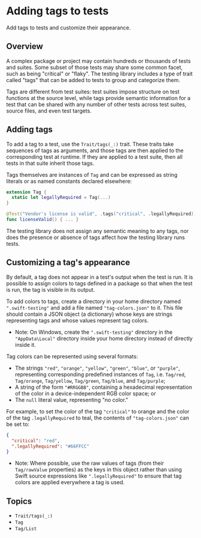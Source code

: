 # Adding tags to tests

<!--
This source file is part of the Swift.org open source project

Copyright (c) 2023 Apple Inc. and the Swift project authors
Licensed under Apache License v2.0 with Runtime Library Exception

See https://swift.org/LICENSE.txt for license information
See https://swift.org/CONTRIBUTORS.txt for Swift project authors
-->

Add tags to tests and customize their appearance.

## Overview

A complex package or project may contain hundreds or thousands of tests and
suites. Some subset of those tests may share some common facet, such as being
"critical" or "flaky". The testing library includes a type of trait called
"tags" that can be added to tests to group and categorize them.

Tags are different from test suites: test suites impose structure on test
functions at the source level, while tags provide semantic information for a
test that can be shared with any number of other tests across test suites,
source files, and even test targets.

## Adding tags

To add a tag to a test, use the ``Trait/tags(_:)`` trait. These traits take
sequences of tags as arguments, and those tags are then applied to the
corresponding test at runtime. If they are applied to a test suite, then all
tests in that suite inherit those tags.

Tags themselves are instances of ``Tag`` and can be expressed as string literals
or as named constants declared elsewhere:

```swift
extension Tag {
  static let legallyRequired = Tag(...)
}

@Test("Vendor's license is valid", .tags("critical", .legallyRequired))
func licenseValid() { ... }
```

The testing library does not assign any semantic meaning to any tags, nor does
the presence or absence of tags affect how the testing library runs tests.

## Customizing a tag's appearance

By default, a tag does not appear in a test's output when the test is run. It is
possible to assign colors to tags defined in a package so that when the test is
run, the tag is visible in its output.

To add colors to tags, create a directory in your home directory named
`".swift-testing"` and add a file named `"tag-colors.json"` to it. This file
should contain a JSON object (a dictionary) whose keys are strings representing
tags and whose values represent tag colors.

- Note: On Windows, create the `".swift-testing"` directory in the
  `"AppData\Local"` directory inside your home directory instead of directly
  inside it.

Tag colors can be represented using several formats:

- The strings `"red"`, `"orange"`, `"yellow"`, `"green"`, `"blue"`, or
  `"purple"`, representing corresponding predefined instances of ``Tag``, i.e.
  ``Tag/red``, ``Tag/orange``, ``Tag/yellow``, ``Tag/green``, ``Tag/blue``, and
  ``Tag/purple``;
- A string of the form `"#RRGGBB"`, containing a hexadecimal representation of
  the color in a device-independent RGB color space; or
- The `null` literal value, representing "no color."

For example, to set the color of the tag `"critical"` to orange and the color of
the tag `.legallyRequired` to teal, the contents of `"tag-colors.json"` can
be set to:

```json
{
  "critical": "red",
  ".legallyRequired": "#66FFCC"
}
```

- Note: Where possible, use the raw values of tags (from their ``Tag/rawValue``
  properties) as the keys in this object rather than using Swift source
  expressions like `".legallyRequired"` to ensure that tag colors are applied
  everywhere a tag is used.

## Topics

- ``Trait/tags(_:)``
- ``Tag``
- ``Tag/List``
